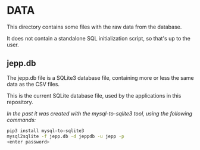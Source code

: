 # DATA

This directory contains some files with the raw data from the database. 

It does not contain a standalone SQL initialization script, so that's up to the user.

## jepp.db

The jepp.db file is a SQLite3 database file, containing more or less the same data as the CSV files.

This is the current SQLite database file, used by the applications in this repository.

_In the past it was created with the mysql-to-sqlite3 tool, using the following commands:_
```bash
pip3 install mysql-to-sqlite3
mysql2sqlite -f jepp.db -d jeppdb -u jepp -p
<enter password>
```
